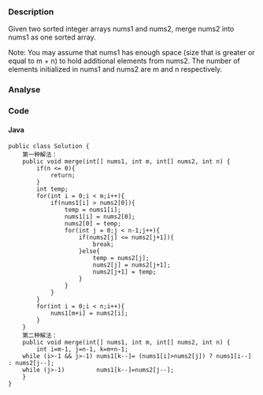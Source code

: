 ### Description
Given two sorted integer arrays nums1 and nums2, merge nums2 into nums1 as one sorted array.

Note:
You may assume that nums1 has enough space (size that is greater or equal to m + n) to hold additional elements from nums2. The number of elements initialized in nums1 and nums2 are m and n respectively.

### Analyse

### Code

#### Java
```
public class Solution {
    第一种解法：
    public void merge(int[] nums1, int m, int[] nums2, int n) {
        if(n <= 0){
            return;
        }
        int temp;
        for(int i = 0;i < m;i++){
            if(nums1[i] > nums2[0]){
                temp = nums1[i];
                nums1[i] = nums2[0];
                nums2[0] = temp;
                for(int j = 0;j < n-1;j++){
                    if(nums2[j] <= nums2[j+1]){
                        break;
                    }else{
                        temp = nums2[j];
                        nums2[j] = nums2[j+1];
                        nums2[j+1] = temp;
                    }
                }
            }
        }
        for(int i = 0;i < n;i++){
            nums1[m+i] = nums2[i];
        }
    }
    第二种解法：
    public void merge(int[] nums1, int m, int[] nums2, int n) {
        int i=m-1, j=n-1, k=m+n-1;
    while (i>-1 && j>-1) nums1[k--]= (nums1[i]>nums2[j]) ? nums1[i--] : nums2[j--];
    while (j>-1)         nums1[k--]=nums2[j--];
    }
}

```


